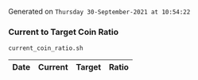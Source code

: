 Generated on `Thursday 30-September-2021 at 10:54:22`

### Current to Target Coin Ratio
`current_coin_ratio.sh`

Date|Current|Target|Ratio
---|---|---|---
